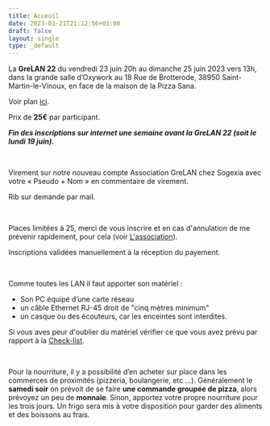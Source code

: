 ```yaml
---
title: Acceuil
date: 2023-03-21T21:12:56+01:00
draft: false
layout: single
type: _default
---
```

La **GreLAN 22** du vendredi 23 juin 20h au dimanche 25 juin 2023 vers 13h, dans la grande salle d’Oxywork au 18 Rue de Brotterode, 38950 Saint-Martin-le-Vinoux, en face de la maison de la Pizza Sana.

Voir plan [ici](/map/).

Prix de **25€** par participant.

***Fin des inscriptions sur internet une semaine avant la GreLAN 22 (soit le lundi 19 juin).***

&nbsp;

Virement sur notre nouveau compte Association GreLAN chez Sogexia avec votre « Pseudo + Nom » en commentaire de virement. 

Rib sur demande par mail.

&nbsp;

Places limitées à 25, merci de vous inscrire et en cas d'annulation de me prévenir rapidement, pour cela (voir [L'association](/about/)).

Inscriptions validées manuellement à la réception du payement.

&nbsp;

Comme toutes les LAN il faut apporter son matériel :

* Son PC équipé d’une carte réseau
* un câble Ethernet RJ-45 droit de "cinq mètres minimum" 
* un casque ou des écouteurs, car les enceintes sont interdites. 

Si vous aves peur d'oublier du matériel vérifier ce que vous avez prévu par rapport à la [Check-list](/check-list.pdf).

&nbsp;

Pour la nourriture, il y a possibilité d’en acheter sur place dans les commerces de proximités (pizzeria, boulangerie, etc ...).
Généralement le **samedi soir** on prévoit de se faire **une commande groupée de pizza**, alors prévoyez un peu de **monnaie**.
Sinon, apportez votre propre nourriture pour les trois jours. Un frigo sera mis à votre disposition pour garder des aliments et des boissons au frais.